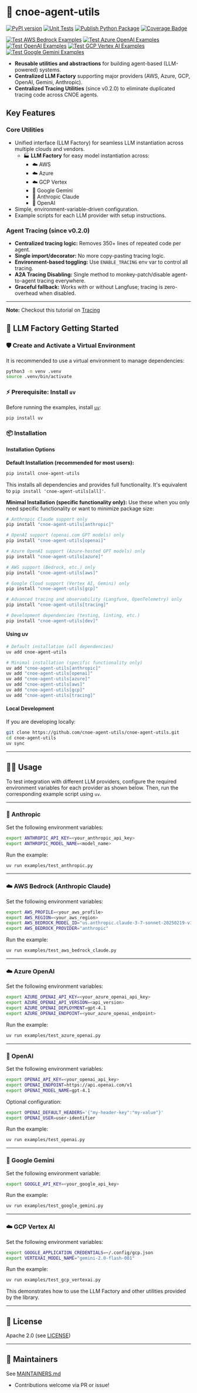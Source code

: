 # 🤖 cnoe-agent-utils

[![PyPI version](https://img.shields.io/pypi/v/cnoe-agent-utils.svg)](https://pypi.org/project/cnoe-agent-utils/)
[![Unit Tests](https://github.com/cnoe-io/cnoe-agent-utils/actions/workflows/unit-tests.yml/badge.svg?branch=main)](https://github.com/cnoe-io/cnoe-agent-utils/actions/workflows/unit-tests.yml)
[![Publish Python Package](https://github.com/cnoe-io/cnoe-agent-utils/actions/workflows/pypi.yml/badge.svg)](https://github.com/cnoe-io/cnoe-agent-utils/actions/workflows/pypi.yml)
[![Coverage Badge](https://github.com/cnoe-io/cnoe-agent-utils/actions/workflows/unit-tests.yml/badge.svg?branch=main)](https://github.com/cnoe-io/cnoe-agent-utils/actions/workflows/unit-tests.yml)

[![Test AWS Bedrock Examples](https://github.com/cnoe-io/cnoe-agent-utils/actions/workflows/test-aws-bedrock.yml/badge.svg)](https://github.com/cnoe-io/cnoe-agent-utils/actions/workflows/test-aws-bedrock.yml)
[![Test Azure OpenAI Examples](https://github.com/cnoe-io/cnoe-agent-utils/actions/workflows/test-azure-openai.yml/badge.svg)](https://github.com/cnoe-io/cnoe-agent-utils/actions/workflows/test-azure-openai.yml)
[![Test OpenAI Examples](https://github.com/cnoe-io/cnoe-agent-utils/actions/workflows/test-openai.yml/badge.svg)](https://github.com/cnoe-io/cnoe-agent-utils/actions/workflows/test-openai.yml)
[![Test GCP Vertex AI Examples](https://github.com/cnoe-io/cnoe-agent-utils/actions/workflows/test-gcp-vertex.yml/badge.svg)](https://github.com/cnoe-io/cnoe-agent-utils/actions/workflows/test-gcp-vertex.yml)
[![Test Google Gemini Examples](https://github.com/cnoe-io/cnoe-agent-utils/actions/workflows/test-google-gemini.yml/badge.svg)](https://github.com/cnoe-io/cnoe-agent-utils/actions/workflows/test-google-gemini.yml)

* **Reusable utilities and abstractions** for building agent-based (LLM-powered) systems.
* **Centralized LLM Factory** supporting major providers (AWS, Azure, GCP, OpenAI, Gemini, Anthropic).
* **Centralized Tracing Utilities** (since v0.2.0) to eliminate duplicated tracing code across CNOE agents.

## Key Features

### **Core Utilities**

* Unified interface (LLM Factory) for seamless LLM instantiation across multiple clouds and vendors.
  - 🏭 **LLM Factory** for easy model instantiation across:
    - ☁️ AWS
    - ☁️ Azure
    - ☁️ GCP Vertex
    - 🤖 Google Gemini
    - 🤖 Anthropic Claude
    - 🤖 OpenAI
* Simple, environment-variable-driven configuration.
* Example scripts for each LLM provider with setup instructions.

### **Agent Tracing (since v0.2.0)**

* **Centralized tracing logic:** Removes 350+ lines of repeated code per agent.
* **Single import/decorator:** No more copy-pasting tracing logic.
* **Environment-based toggling:** Use `ENABLE_TRACING` env var to control all tracing.
* **A2A Tracing Disabling:** Single method to monkey-patch/disable agent-to-agent tracing everywhere.
* **Graceful fallback:** Works with or without Langfuse; tracing is zero-overhead when disabled.

---

**Note:** Checkout this tutorial on [Tracing](TRACING.md)

## 🚀 LLM Factory Getting Started

### 🛡️ Create and Activate a Virtual Environment

It is recommended to use a virtual environment to manage dependencies:

```bash
python3 -m venv .venv
source .venv/bin/activate
```

### ⚡ Prerequisite: Install `uv`

Before running the examples, install [`uv`](https://github.com/astral-sh/uv):

```bash
pip install uv
```

### 📦 Installation

#### Installation Options

**Default Installation (recommended for most users):**

```bash
pip install cnoe-agent-utils
```
This installs all dependencies and provides full functionality. It's equivalent to `pip install 'cnoe-agent-utils[all]'`.

**Minimal Installation (specific functionality only):**
Use these when you only need specific functionality or want to minimize package size:

```bash
# Anthropic Claude support only
pip install "cnoe-agent-utils[anthropic]"

# OpenAI support (openai.com GPT models) only
pip install "cnoe-agent-utils[openai]"

# Azure OpenAI support (Azure-hosted GPT models) only
pip install "cnoe-agent-utils[azure]"

# AWS support (Bedrock, etc.) only
pip install "cnoe-agent-utils[aws]"

# Google Cloud support (Vertex AI, Gemini) only
pip install "cnoe-agent-utils[gcp]"

# Advanced tracing and observability (Langfuse, OpenTelemetry) only
pip install "cnoe-agent-utils[tracing]"

# Development dependencies (testing, linting, etc.)
pip install "cnoe-agent-utils[dev]"
```

#### Using uv
```bash
# Default installation (all dependencies)
uv add cnoe-agent-utils

# Minimal installation (specific functionality only)
uv add "cnoe-agent-utils[anthropic]"
uv add "cnoe-agent-utils[openai]"
uv add "cnoe-agent-utils[azure]"
uv add "cnoe-agent-utils[aws]"
uv add "cnoe-agent-utils[gcp]"
uv add "cnoe-agent-utils[tracing]"
```

#### Local Development
If you are developing locally:

```bash
git clone https://github.com/cnoe-agent-utils/cnoe-agent-utils.git
cd cnoe-agent-utils
uv sync
```

---

## 🧑‍💻 Usage

To test integration with different LLM providers, configure the required environment variables for each provider as shown below. Then, run the corresponding example script using `uv`.

---

### 🤖 Anthropic

Set the following environment variables:

```bash
export ANTHROPIC_API_KEY=<your_anthropic_api_key>
export ANTHROPIC_MODEL_NAME=<model_name>
```

Run the example:

```bash
uv run examples/test_anthropic.py
```

---

### ☁️ AWS Bedrock (Anthropic Claude)

Set the following environment variables:

```bash
export AWS_PROFILE=<your_aws_profile>
export AWS_REGION=<your_aws_region>
export AWS_BEDROCK_MODEL_ID="us.anthropic.claude-3-7-sonnet-20250219-v1:0"
export AWS_BEDROCK_PROVIDER="anthropic"
```

Run the example:

```bash
uv run examples/test_aws_bedrock_claude.py
```

---

### ☁️ Azure OpenAI

Set the following environment variables:

```bash
export AZURE_OPENAI_API_KEY=<your_azure_openai_api_key>
export AZURE_OPENAI_API_VERSION=<api_version>
export AZURE_OPENAI_DEPLOYMENT=gpt-4.1
export AZURE_OPENAI_ENDPOINT=<your_azure_openai_endpoint>
```

Run the example:

```bash
uv run examples/test_azure_openai.py
```

---

### 🤖 OpenAI

Set the following environment variables:

```bash
export OPENAI_API_KEY=<your_openai_api_key>
export OPENAI_ENDPOINT=https://api.openai.com/v1
export OPENAI_MODEL_NAME=gpt-4.1
```

Optional configuration:

```bash
export OPENAI_DEFAULT_HEADERS='{"my-header-key":"my-value"}'
export OPENAI_USER=user-identifier
```

Run the example:

```bash
uv run examples/test_openai.py
```

---

### 🤖 Google Gemini

Set the following environment variable:

```bash
export GOOGLE_API_KEY=<your_google_api_key>
```

Run the example:

```bash
uv run examples/test_google_gemini.py
```

---

### ☁️ GCP Vertex AI

Set the following environment variables:

```bash
export GOOGLE_APPLICATION_CREDENTIALS=~/.config/gcp.json
export VERTEXAI_MODEL_NAME="gemini-2.0-flash-001"
```

Run the example:

```bash
uv run examples/test_gcp_vertexai.py
```

This demonstrates how to use the LLM Factory and other utilities provided by the library.

---

## 📜 License

Apache 2.0 (see [LICENSE](./LICENSE))

---

## 👥 Maintainers

See [MAINTAINERS.md](MAINTAINERS.md)

- Contributions welcome via PR or issue!
